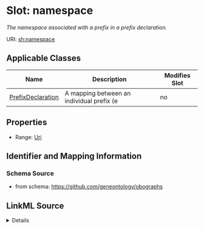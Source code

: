 

# Slot: namespace


_The namespace associated with a prefix in a prefix declaration._



URI: [sh:namespace](https://w3id.org/shacl/namespace)



<!-- no inheritance hierarchy -->





## Applicable Classes

| Name | Description | Modifies Slot |
| --- | --- | --- |
| [PrefixDeclaration](PrefixDeclaration.md) | A mapping between an individual prefix (e |  no  |







## Properties

* Range: [Uri](Uri.md)





## Identifier and Mapping Information







### Schema Source


* from schema: https://github.com/geneontology/obographs




## LinkML Source

<details>
```yaml
name: namespace
description: The namespace associated with a prefix in a prefix declaration.
from_schema: https://github.com/geneontology/obographs
rank: 1000
slot_uri: sh:namespace
alias: namespace
owner: PrefixDeclaration
domain_of:
- PrefixDeclaration
range: uri

```
</details>